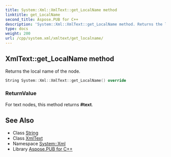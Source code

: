 ```yaml
---
title: System::Xml::XmlText::get_LocalName method
linktitle: get_LocalName
second_title: Aspose.PUB for C++
description: 'System::Xml::XmlText::get_LocalName method. Returns the local name of the node in C++.'
type: docs
weight: 200
url: /cpp/system.xml/xmltext/get_localname/
---
```

## XmlText::get_LocalName method


Returns the local name of the node.

```cpp
String System::Xml::XmlText::get_LocalName() override
```


### ReturnValue

For text nodes, this method returns **#text**.

## See Also

* Class [String](../../../system/string/)
* Class [XmlText](../)
* Namespace [System::Xml](../../)
* Library [Aspose.PUB for C++](../../../)
